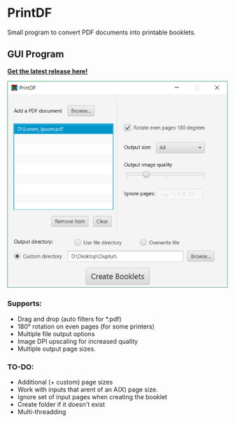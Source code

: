 # PrintDF
Small program to convert PDF documents into printable booklets.

## GUI Program
<b>[Get the latest release here!](https://github.com/Raudius/PrintDF/releases/latest)</b>

![PrintDF GUI Screenshot](Screenshot_1.png)

### Supports:
* Drag and drop (auto filters for *.pdf)
* 180° rotation on even pages (for some printers)
* Multiple file output options
* Image DPI upscaling for increased quality
* Multiple output page sizes.

### TO-DO:
* Additional (+ custom) page sizes
* Work with inputs that arent of an A(X) page size.
* Ignore set of input pages when creating the booklet
* Create folder if it doesn't exist
* Multi-threadding
